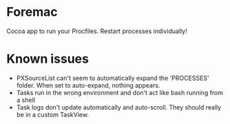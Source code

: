 Foremac
=======

Cocoa app to run your Procfiles.  Restart processes individually!

Known issues
============

  * PXSourceList can't seem to automatically expand the 'PROCESSES' folder.  When set to auto-expand, nothing appears.
  * Tasks run in the wrong environment and don't act like bash running from a shell
  * Task logs don't update automatically and auto-scroll.  They should really be in a custom TaskView.
